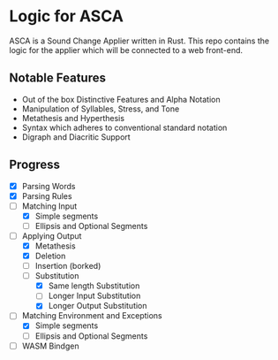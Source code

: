 # Logic for ASCA

ASCA is a Sound Change Applier written in Rust.
This repo contains the logic for the applier which will be connected to a web front-end.

## Notable Features
- Out of the box Distinctive Features and Alpha Notation
- Manipulation of Syllables, Stress, and Tone
- Metathesis and Hyperthesis
- Syntax which adheres to conventional standard notation
- Digraph and Diacritic Support


## Progress
- [x] Parsing Words
- [x] Parsing Rules
- [ ] Matching Input
    - [x] Simple segments
    - [ ] Ellipsis and Optional Segments
- [ ] Applying Output
    - [x] Metathesis
    - [x] Deletion
    - [ ] Insertion (borked)
    - [ ] Substitution
        - [x] Same length Substitution 
        - [ ] Longer Input Substitution
        - [x] Longer Output Substitution
- [ ] Matching Environment and Exceptions
    - [x] Simple segments
    - [ ] Ellipsis and Optional Segments
- [ ] WASM Bindgen